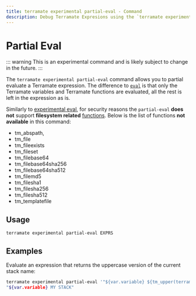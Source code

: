 ```yaml
---
title: terramate experimental partial-eval - Command
description: Debug Terramate Expresions using the `terramate experimental partial-eval` command.
---
```


# Partial Eval

::: warning
This is an experimental command and is likely subject to change in the future.
:::

The `terramate experimental partial-eval` command allows you to partial evaluate a Terramate expression. The difference to [`eval`](./eval.md) is that only the Terramate variables and Terramate functions are evaluated, all
the rest is left in the expression as is.

Similarly to [experimental eval](./eval.md), for security reasons the `partial-eval` **does not**
support **filesystem related** [functions](../code-generation/functions/index.md).
Below is the list of functions **not available** in this command:

- tm_abspath,
- tm_file
- tm_fileexists
- tm_fileset
- tm_filebase64
- tm_filebase64sha256
- tm_filebase64sha512
- tm_filemd5
- tm_filesha1
- tm_filesha256
- tm_filesha512
- tm_templatefile

## Usage

`terramate experimental partial-eval EXPRS`

## Examples

Evaluate an expression that returns the uppercase version of the current stack name:

```bash
terramate experimental partial-eval '"${var.variable} ${tm_upper(terramate.stack.name)}"'
"${var.variable} MY STACK"
```
